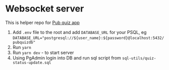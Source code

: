 # Websocket server

This is helper repo for [Pub quiz app](https://github.com/elijahmg/Pub-Quiz-App)

1. Add `.env` file to the root and add `DATABASE_URL` for your PSQL, eg `DATABASE_URL="postgresql://${user_name}:${password}@localhost:5432/pubquizdb"`
2. Run `yarn`
3. Run `yarn dev` - to start server
4. Using PgAdmin login into DB and run sql script from `sql-utils/quiz-status-update.sql`
